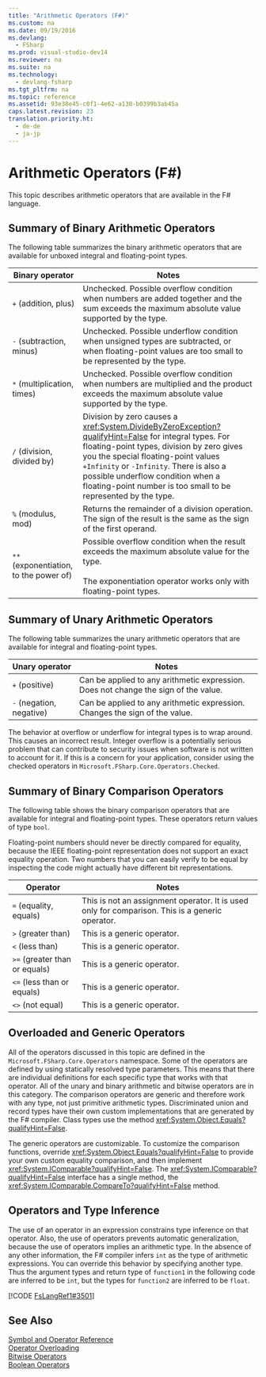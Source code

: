 ```yaml
---
title: "Arithmetic Operators (F#)"
ms.custom: na
ms.date: 09/19/2016
ms.devlang: 
  - FSharp
ms.prod: visual-studio-dev14
ms.reviewer: na
ms.suite: na
ms.technology: 
  - devlang-fsharp
ms.tgt_pltfrm: na
ms.topic: reference
ms.assetid: 93e38e45-c0f1-4e62-a130-b0399b3ab45a
caps.latest.revision: 23
translation.priority.ht: 
  - de-de
  - ja-jp
---
```

# Arithmetic Operators (F#)
This topic describes arithmetic operators that are available in the F# language.  
  
## Summary of Binary Arithmetic Operators  
 The following table summarizes the binary arithmetic operators that are available for unboxed integral and floating-point types.  
  
|Binary operator|Notes|  
|---------------------|-----------|  
|`+` (addition, plus)|Unchecked. Possible overflow condition when numbers are added together and the sum exceeds the maximum absolute value supported by the type.|  
|`-` (subtraction, minus)|Unchecked. Possible underflow condition when unsigned types are subtracted, or when floating-point values are too small to be represented by the type.|  
|`*` (multiplication, times)|Unchecked. Possible overflow condition when numbers are multiplied and the product exceeds the maximum absolute value supported by the type.|  
|`/` (division, divided by)|Division by zero causes a <xref:System.DivideByZeroException?qualifyHint=False> for integral types. For floating-point types, division by zero gives you the special floating-point values `+Infinity` or `-Infinity`. There is also a possible underflow condition when a floating-point number is too small to be represented by the type.|  
|`%` (modulus, mod)|Returns the remainder of a division operation. The sign of the result is the same as the sign of the first operand.|  
|`**` (exponentiation, to the power of)|Possible overflow condition when the result exceeds the maximum absolute value for the type.<br /><br /> The exponentiation operator works only with floating-point types.|  
  
## Summary of Unary Arithmetic Operators  
 The following table summarizes the unary arithmetic operators that are available for integral and floating-point types.  
  
|Unary operator|Notes|  
|--------------------|-----------|  
|`+` (positive)|Can be applied to any arithmetic expression. Does not change the sign of the value.|  
|`-` (negation, negative)|Can be applied to any arithmetic expression. Changes the sign of the value.|  
  
 The behavior at overflow or underflow for integral types is to wrap around. This causes an incorrect result. Integer overflow is a potentially serious problem that can contribute to security issues when software is not written to account for it. If this is a concern for your application, consider using the checked operators in `Microsoft.FSharp.Core.Operators.Checked`.  
  
## Summary of Binary Comparison Operators  
 The following table shows the binary comparison operators that are available for integral and floating-point types. These operators return values of type `bool`.  
  
 Floating-point numbers should never be directly compared for equality, because the IEEE floating-point representation does not support an exact equality operation. Two numbers that you can easily verify to be equal by inspecting the code might actually have different bit representations.  
  
|Operator|Notes|  
|--------------|-----------|  
|`=` (equality, equals)|This is not an assignment operator. It is used only for comparison. This is a generic operator.|  
|`>` (greater than)|This is a generic operator.|  
|`<` (less than)|This is a generic operator.|  
|`>=` (greater than or equals)|This is a generic operator.|  
|`<=` (less than or equals)|This is a generic operator.|  
|`<>` (not equal)|This is a generic operator.|  
  
## Overloaded and Generic Operators  
 All of the operators discussed in this topic are defined in the `Microsoft.FSharp.Core.Operators` namespace. Some of the operators are defined by using statically resolved type parameters. This means that there are individual definitions for each specific type that works with that operator. All of the unary and binary arithmetic and bitwise operators are in this category. The comparison operators are generic and therefore work with any type, not just primitive arithmetic types. Discriminated union and record types have their own custom implementations that are generated by the F# compiler. Class types use the method <xref:System.Object.Equals?qualifyHint=False>.  
  
 The generic operators are customizable. To customize the comparison functions, override <xref:System.Object.Equals?qualifyHint=False> to provide your own custom equality comparison, and then implement <xref:System.IComparable?qualifyHint=False>. The <xref:System.IComparable?qualifyHint=False> interface has a single method, the <xref:System.IComparable.CompareTo?qualifyHint=False> method.  
  
## Operators and Type Inference  
 The use of an operator in an expression constrains type inference on that operator. Also, the use of operators prevents automatic generalization, because the use of operators implies an arithmetic type. In the absence of any other information, the F# compiler infers `int` as the type of arithmetic expressions. You can override this behavior by specifying another type. Thus the argument types and return type of `function1` in the following code are inferred to be `int`, but the types for `function2` are inferred to be `float`.  
  
 [!CODE [FsLangRef1#3501](../CodeSnippet/VS_Snippets_Fsharp/fslangref1#3501)]  
  
## See Also  
 [Symbol and Operator Reference](../vs140/Symbol-and-Operator-Reference--F#-.md)   
 [Operator Overloading](../vs140/Operator-Overloading--F#-.md)   
 [Bitwise Operators](../vs140/Bitwise-Operators--F#-.md)   
 [Boolean Operators](../vs140/Boolean-Operators--F#-.md)